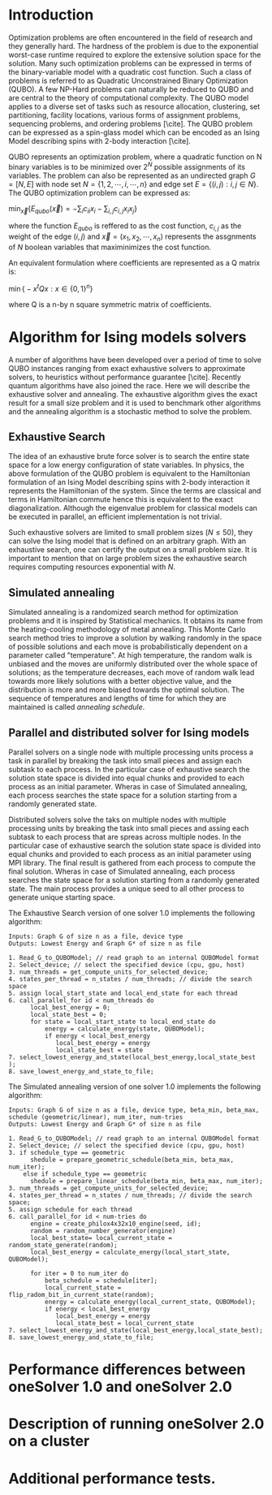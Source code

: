 # Introduction 
Optimization problems are often encountered in the field of research and they generally hard. The hardness of the problem is due to the exponential worst-case runtime required to explore the extensive solution space for the solution. Many such optimization problems can be expressed in terms of the binary-variable model with a quadratic cost function. Such a class of problems is referred to as Quadratic Unconstrained Binary Optimization (QUBO). A few NP-Hard problems can naturally be reduced to QUBO and are central to the theory of computational complexity. The QUBO model applies to a diverse set of tasks such as resource allocation, clustering, set partitioning, facility locations, various forms of assignment problems, sequencing problems, and ordering problems [\cite]. The QUBO problem can be expressed as a spin-glass model which can be encoded as an Ising Model describing spins with 2-body interaction [\cite].

QUBO represents an optimization problem, where a quadratic function on N binary variables is to be minimized over $2^N$ possible assignments of its variables. The problem can also be represented as an undirected graph $G = [N,E]$ with node set $N = \{1,2,\cdots,i,\cdots,n\}$ and edge set $E = \{(i,j): i,j \in N \}$. The QUBO optimization problem can be expressed as:

$\min_{\vec{x}} \biggl\{E_{qubo}(\vec{x}) = -\sum_{i} c_{ii}x_{i} - \sum_{i,j} c_{i,j} x_{i}x_{j}\biggr\}$

where the function $E_{qubo}$ is reffered to as the cost function, $c_{i,j}$ as the weight of the edge $(i,j)$ and $\vec{x} = (x_{1},x_{2},\cdots,x_{n})$ represents the assgnments of $N$ boolean variables that maximinimizes the cost function.

An equivalent formulation where coefficients are represented as a Q matrix is: 

$\min\biggl\{-x^tQx: x \in \{0,1\}^n\biggr\}$

where Q is a n-by n square symmetric matrix of coefficients.

# Algorithm for Ising models solvers
A number of algorithms have been developed over a period of time to solve QUBO instances ranging from exact exhaustive solvers to approximate solvers, to heuristics without performance guarantee [\cite]. Recently quantum algorithms have also joined the race. Here we will describe the exhaustive solver and annealing. The exhaustive algorithm gives the exact result for a small size problem and it is used to benchmark other algorithms and the annealing algorithm is a stochastic method to solve the problem.

## Exhaustive Search
The idea of an exhaustive brute force solver is to search the entire state space for a low energy configuration of state variables. In physics, the above formulation of the QUBO problem is equivalent to the Hamiltonian formulation of an Ising Model describing spins with 2-body interaction it represents the Hamiltonian of the system. Since the terms are classical and terms in Hamiltonian commute hence this is equivalent to the exact diagonalization. Although the eigenvalue problem for classical models can be executed in parallel, an efficient implementation is not trivial.

Such exhaustive solvers are limited to small problem sizes $(N \leq 50)$, they can solve the Ising model that is defined on an arbitrary graph. With an exhaustive search, one can certify the output on a small problem size. It is important to mention that on large problem sizes the exhaustive search requires  computing resources exponential with $N$.

## Simulated annealing
Simulated annealing is a randomized search method for optimization problems and it is inspired by Statistical mechanics. It obtains its name from the heating-cooling methodology of metal annealing. This Monte Carlo search method tries to improve a solution by walking randomly in the space of possible solutions and each move is probabilistically dependent on a parameter called "temperature". At high temperature, the random walk is unbiased and the moves are uniformly distributed over the whole space of solutions; as the temperature decreases, each move of random walk lead towards more likely solutions with a better objective value, and the distribution is more and more biased towards the optimal solution. The sequence of temperatures and lengths of time for which they are maintained is called *annealing schedule*.

## Parallel and distributed solver for Ising models
Parallel solvers on a single node with multiple processing units process a task in parallel by breaking the task into small pieces and assign each subtask to each process. In the particular case of exhaustive search the solution state space is divided into equal chunks and provided to each process as an initial parameter. Wheras in case of Simulated annealing, each process searches the state space for a solution starting from a randomly generated state.

Distributed solvers solve the taks on multiple nodes with multiple processing units by breaking the task into small pieces and assing each subtask to each process that are spreas across multiple nodes. In the particular case of exhaustive search the solution state space is divided into equal chunks and provided to each process as an initial parameter using MPI library. The final result is gathered from each process to compute the final solution. Wheras in case of Simulated annealing, each process searches the state space for a solution starting from a randomly generated state. The main process provides a unique seed to all other process to generate unique starting space. 

The Exhaustive Search version of one solver 1.0  implements the following algorithm:

```{r, eval=FALSE}
Inputs: Graph G of size n as a file, device type
Outputs: Lowest Energy and Graph G* of size n as file

1. Read_G_to_QUBOModel; // read graph to an internal QUBOModel format
2. Select_device; // select the specified device (cpu, gpu, host)
3. num_threads = get_compute_units_for_selected_device;
4. states_per_thread = n_states / num_threads; // divide the search space 
5. assign local_start_state and local_end_state for each thread
6. call_parallel_for id < num_threads do
      local_best_energy = 0;
      local_state_best = 0;
      for state = local_start_state to local_end_state do
          energy = calculate_energy(state, QUBOModel);
          if energy < local_best_energy
             local_best_energy = energy
             local_state_best = state
7. select_lowest_energy_and_state(local_best_energy,local_state_best );
8. save_lowest_energy_and_state_to_file;
```
The Simulated annealing version of one solver 1.0  implements the following algorithm:
```{r, eval=FALSE}
Inputs: Graph G of size n as a file, device type, beta_min, beta_max, schedule (geometric/linear), num_iter, num-tries
Outputs: Lowest Energy and Graph G* of size n as file

1. Read_G_to_QUBOModel; // read graph to an internal QUBOModel format
2. Select_device; // select the specified device (cpu, gpu, host)
3. if schedule_type == geometric
      shedule = prepare_geometric_schedule(beta_min, beta_max, num_iter);
    else if schedule_type == geometric
      shedule = prepare_linear_schedule(beta_min, beta_max, num_iter);
3. num_threads = get_compute_units_for_selected_device;
4. states_per_thread = n_states / num_threads; // divide the search space;
5. assign schedule for each thread
6. call_parallel_for id < num-tries do
      engine = create_philox4x32x10_engine(seed, id);
      random = random_number_generator(engine)
      local_best_state= local_current_state = random_state_generate(random);
      local_best_energy = calculate_energy(local_start_state, QUBOModel);
      
      for iter = 0 to num_iter do
          beta_schedule = schedule[iter];
          local_current_state = flip_radom_bit_in_current_state(random); 
          energy = calculate_energy(local_current_state, QUBOModel);
          if energy < local_best_energy
             local_best_energy = energy
             local_state_best = local_current_state
7. select_lowest_energy_and_state(local_best_energy,local_state_best);
8. save_lowest_energy_and_state_to_file;
```

# Performance differences between oneSolver 1.0 and oneSolver 2.0 
# Description of running oneSolver 2.0 on a cluster
# Additional performance tests.